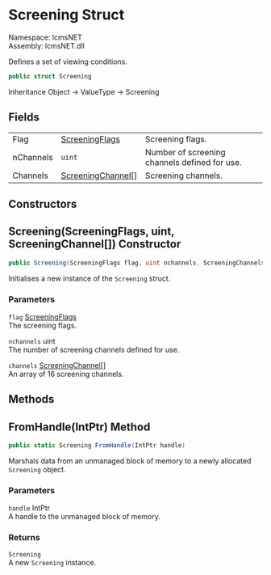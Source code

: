 # Screening Struct

Namespace: lcmsNET  
Assembly: lcmsNET.dll

Defines a set of viewing conditions.

```csharp
public struct Screening
```

Inheritance Object → ValueType → Screening

## Fields

|  |  |  |
| --- | --- | --- |
| Flag | [ScreeningFlags](./ScreeningFlags.md) | Screening flags. |
| nChannels | `uint` | Number of screening channels defined for use. |
| Channels | [ScreeningChannel[]](./ScreeningChannel.md) | Screening channels. |

## Constructors
## Screening(ScreeningFlags, uint, ScreeningChannel[]) Constructor

```csharp
public Screening(ScreeningFlags flag, uint nchannels, ScreeningChannels[] channels)
```

Initialises a new instance of the `Screening` struct.

### Parameters

`flag` [ScreeningFlags](./ScreeningFlags.md)  
The screening flags.

`nchannels` uint  
The number of screening channels defined for use.

`channels` [ScreeningChannel[]](./ScreeningChannel.md)  
An array of 16 screening channels.

## Methods
## FromHandle(IntPtr) Method

```csharp
public static Screening FromHandle(IntPtr handle)
```

Marshals data from an unmanaged block of memory to a newly allocated `Screening` object.

### Parameters

`handle` IntPtr  
A handle to the unmanaged block of memory.

### Returns

`Screening`  
A new `Screening` instance.
